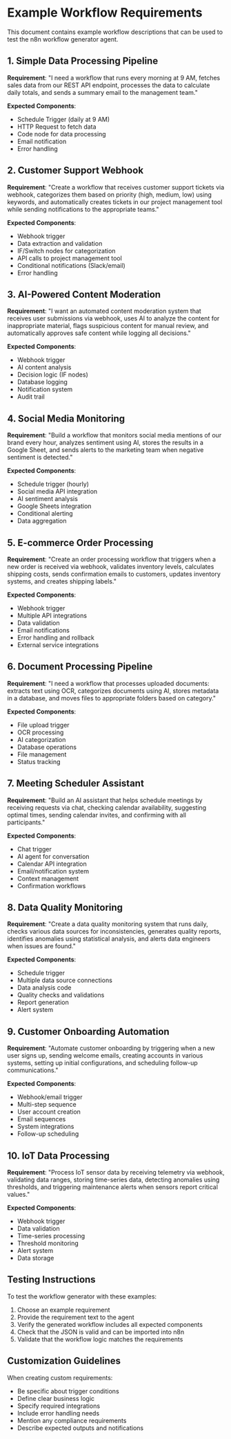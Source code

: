 # Example Workflow Requirements

This document contains example workflow descriptions that can be used to test the n8n workflow generator agent.

## 1. Simple Data Processing Pipeline

**Requirement**: "I need a workflow that runs every morning at 9 AM, fetches sales data from our REST API endpoint, processes the data to calculate daily totals, and sends a summary email to the management team."

**Expected Components**:
- Schedule Trigger (daily at 9 AM)
- HTTP Request to fetch data
- Code node for data processing
- Email notification
- Error handling

## 2. Customer Support Webhook

**Requirement**: "Create a workflow that receives customer support tickets via webhook, categorizes them based on priority (high, medium, low) using keywords, and automatically creates tickets in our project management tool while sending notifications to the appropriate teams."

**Expected Components**:
- Webhook trigger
- Data extraction and validation
- IF/Switch nodes for categorization
- API calls to project management tool
- Conditional notifications (Slack/email)
- Error handling

## 3. AI-Powered Content Moderation

**Requirement**: "I want an automated content moderation system that receives user submissions via webhook, uses AI to analyze the content for inappropriate material, flags suspicious content for manual review, and automatically approves safe content while logging all decisions."

**Expected Components**:
- Webhook trigger
- AI content analysis
- Decision logic (IF nodes)
- Database logging
- Notification system
- Audit trail

## 4. Social Media Monitoring

**Requirement**: "Build a workflow that monitors social media mentions of our brand every hour, analyzes sentiment using AI, stores the results in a Google Sheet, and sends alerts to the marketing team when negative sentiment is detected."

**Expected Components**:
- Schedule trigger (hourly)
- Social media API integration
- AI sentiment analysis
- Google Sheets integration
- Conditional alerting
- Data aggregation

## 5. E-commerce Order Processing

**Requirement**: "Create an order processing workflow that triggers when a new order is received via webhook, validates inventory levels, calculates shipping costs, sends confirmation emails to customers, updates inventory systems, and creates shipping labels."

**Expected Components**:
- Webhook trigger
- Multiple API integrations
- Data validation
- Email notifications
- Error handling and rollback
- External service integrations

## 6. Document Processing Pipeline

**Requirement**: "I need a workflow that processes uploaded documents: extracts text using OCR, categorizes documents using AI, stores metadata in a database, and moves files to appropriate folders based on category."

**Expected Components**:
- File upload trigger
- OCR processing
- AI categorization
- Database operations
- File management
- Status tracking

## 7. Meeting Scheduler Assistant

**Requirement**: "Build an AI assistant that helps schedule meetings by receiving requests via chat, checking calendar availability, suggesting optimal times, sending calendar invites, and confirming with all participants."

**Expected Components**:
- Chat trigger
- AI agent for conversation
- Calendar API integration
- Email/notification system
- Context management
- Confirmation workflows

## 8. Data Quality Monitoring

**Requirement**: "Create a data quality monitoring system that runs daily, checks various data sources for inconsistencies, generates quality reports, identifies anomalies using statistical analysis, and alerts data engineers when issues are found."

**Expected Components**:
- Schedule trigger
- Multiple data source connections
- Data analysis code
- Quality checks and validations
- Report generation
- Alert system

## 9. Customer Onboarding Automation

**Requirement**: "Automate customer onboarding by triggering when a new user signs up, sending welcome emails, creating accounts in various systems, setting up initial configurations, and scheduling follow-up communications."

**Expected Components**:
- Webhook/email trigger
- Multi-step sequence
- User account creation
- Email sequences
- System integrations
- Follow-up scheduling

## 10. IoT Data Processing

**Requirement**: "Process IoT sensor data by receiving telemetry via webhook, validating data ranges, storing time-series data, detecting anomalies using thresholds, and triggering maintenance alerts when sensors report critical values."

**Expected Components**:
- Webhook trigger
- Data validation
- Time-series processing
- Threshold monitoring
- Alert system
- Data storage

## Testing Instructions

To test the workflow generator with these examples:

1. Choose an example requirement
2. Provide the requirement text to the agent
3. Verify the generated workflow includes all expected components
4. Check that the JSON is valid and can be imported into n8n
5. Validate that the workflow logic matches the requirements

## Customization Guidelines

When creating custom requirements:

- Be specific about trigger conditions
- Define clear business logic
- Specify required integrations
- Include error handling needs
- Mention any compliance requirements
- Describe expected outputs and notifications 
